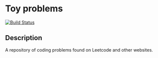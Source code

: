# Toy problems

[![Build Status](https://travis-ci.com/AlbertLapTu/Toy-problems.svg?branch=master)](https://travis-ci.com/AlbertLapTu/Toy-problems)

## Description

A repository of coding problems found on Leetcode and other websites.
